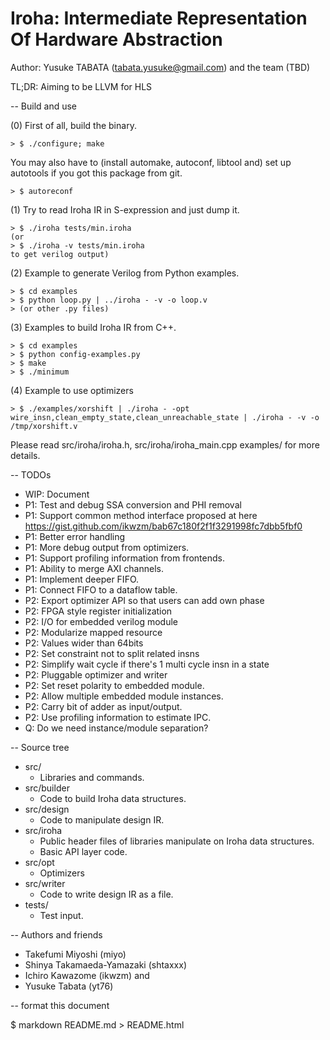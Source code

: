 # Iroha: Intermediate Representation Of Hardware Abstraction
Author: Yusuke TABATA (tabata.yusuke@gmail.com) and the team (TBD)

TL;DR: Aiming to be LLVM for HLS

-- Build and use

(0) First of all, build the binary.

    > $ ./configure; make
You may also have to (install automake, autoconf, libtool and) set up autotools if you got this package from git.

    > $ autoreconf

(1) Try to read Iroha IR in S-expression and just dump it.

    > $ ./iroha tests/min.iroha
    (or
    > $ ./iroha -v tests/min.iroha
    to get verilog output)


(2) Example to generate Verilog from Python examples.

    > $ cd examples
    > $ python loop.py | ../iroha - -v -o loop.v
    > (or other .py files)

(3) Examples to build Iroha IR from C++.

    > $ cd examples
    > $ python config-examples.py
    > $ make
    > $ ./minimum

(4) Example to use optimizers

    > $ ./examples/xorshift | ./iroha - -opt wire_insn,clean_empty_state,clean_unreachable_state | ./iroha - -v -o /tmp/xorshift.v


Please read src/iroha/iroha.h, src/iroha/iroha_main.cpp examples/ for more details.

-- TODOs

* WIP: Document
* P1: Test and debug SSA conversion and PHI removal
* P1: Support common method interface proposed at here https://gist.github.com/ikwzm/bab67c180f2f1f3291998fc7dbb5fbf0
* P1: Better error handling
* P1: More debug output from optimizers.
* P1: Support profiling information from frontends.
* P1: Ability to merge AXI channels.
* P1: Implement deeper FIFO.
* P1: Connect FIFO to a dataflow table.
* P2: Export optimizer API so that users can add own phase
* P2: FPGA style register initialization
* P2: I/O for embedded verilog module
* P2: Modularize mapped resource
* P2: Values wider than 64bits
* P2: Set constraint not to split related insns
* P2: Simplify wait cycle if there's 1 multi cycle insn in a state
* P2: Pluggable optimizer and writer
* P2: Set reset polarity to embedded module.
* P2: Allow multiple embedded module instances.
* P2: Carry bit of adder as input/output.
* P2: Use profiling information to estimate IPC.
* Q: Do we need instance/module separation?

-- Source tree

* src/
    * Libraries and commands.
* src/builder
    * Code to build Iroha data structures.
* src/design
    * Code to manipulate design IR.
* src/iroha
    * Public header files of libraries manipulate on Iroha data structures.
    * Basic API layer code.
* src/opt
    * Optimizers
* src/writer
    * Code to write design IR as a file.
* tests/
    * Test input.

-- Authors and friends

* Takefumi Miyoshi (miyo)
* Shinya Takamaeda-Yamazaki (shtaxxx)
* Ichiro Kawazome (ikwzm)
and
* Yusuke Tabata (yt76)

-- format this document

$ markdown README.md > README.html

